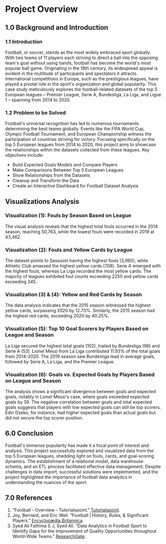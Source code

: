# Project Overview

## 1.0 Background and Introduction

### 1.1 Introduction
Football, or soccer, stands as the most widely embraced sport globally. With two teams of 11 players each striving to direct a ball into the opposing team's goal without using hands, football has become the world's most popular ball game. Originating in the 18th century, its widespread appeal is evident in the multitude of participants and spectators it attracts. International competitions in Europe, such as the prestigious leagues, have played a pivotal role in the sport's organization and global popularity. This case study meticulously explores the football-related datasets of the top 5 European leagues – Premier League, Serie A, Bundesliga, La Liga, and Ligue 1 – spanning from 2014 to 2020.

### 1.2 Problem to be Solved
Football's universal recognition has led to numerous tournaments determining the best teams globally. Events like the FIFA World Cup, Olympic Football Tournament, and European Championship witness the participation of countries striving for victory. Focusing specifically on the top 5 European leagues from 2014 to 2020, this project aims to showcase the relationships within the datasets collected from these leagues. Key objectives include:

- Build Expected Goals Models and Compare Players
- Make Comparisons Between Top 5 European Leagues
- Show Relationships from the Datasets
- Cleanup and Transform the Data
- Create an Interactive Dashboard for Football Dataset Analysis

## Visualizations Analysis

### Visualization (1): Fouls by Season Based on League
The visual analysis reveals that the highest total fouls occurred in the 2014 season, reaching 50,763, while the lowest fouls were recorded in 2019 at 43,462.

### Visualization (2): Fouls and Yellow Cards by League
The dataset points to Sassuolo having the highest fouls (3,960), while Athletic Club amassed the highest yellow cards (708). Serie A emerged with the highest fouls, whereas La Liga recorded the most yellow cards. The majority of leagues exhibited foul counts exceeding 2250 and yellow cards exceeding 345.

### Visualization (3) & (4): Yellow and Red Cards by Season
The data analysis indicates that the 2015 season witnessed the highest yellow cards, surpassing 2020 by 12.73%. Similarly, the 2015 season had the highest red cards, exceeding 2020 by 40.25%.

### Visualization (5): Top 10 Goal Scorers by Players Based on League and Season
La Liga secured the highest total goals (102), trailed by Bundesliga (96) and Serie A (53). Lionel Messi from La Liga contributed 11.93% of the total goals from 2014-2020. The 2019 season saw Bundesliga lead in average goals, followed by Serie A, La Liga, and the Premier League.

### Visualization (6): Goals vs. Expected Goals by Players Based on League and Season
The analysis shows a significant divergence between goals and expected goals, notably in Lionel Messi's case, where goals exceeded expected goals by 39. The negative correlation between goals and total expected goals suggests that players with low expected goals can still be top scorers. Edin Dzeko, for instance, had higher expected goals than actual goals but did not secure the top scorer position.

## 6.0 Conclusion

Football's immense popularity has made it a focal point of interest and analysis. This project successfully explored and visualized data from the top 5 European leagues, shedding light on fouls, cards, and goal-scoring dynamics. The establishment of a relational model, data warehouse schema, and an ETL process facilitated effective data management. Despite challenges in data import, successful solutions were implemented, and the project highlighted the importance of football data analytics in understanding the nuances of the sport.

## 7.0 References

1. “Football - Overview - Tutorialspoint.” [Tutorialspoint](www.tutorialspoint.com/football/football_overview.htm).
2. Joy, Bernard, and Eric Weil. “Football | History, Rules, & Significant Players.” [Encyclopædia Britannica](www.britannica.com/sports/football-soccer).
3. Syed Ali Fathima S J, Syed Ali. “Data Analytics in Football Sport to Identify Gaps for the Improvement of Quality Opportunities throughout World-Wide Teams.” [ResearchGate](www.researchgate.net/publication/331100508_Data_analytics_in_football_sport_to_identify_gaps_for_the_improvement_of_quality_opportunities_throughout_world-wide_teams).
